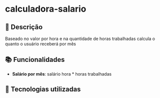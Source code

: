 # calculadora-salario

## 📝 Descrição
Baseado no valor por hora e na quantidade de horas trabalhadas calcula o quanto o usuário receberá por mês

## 📚 Funcionalidades
- **Salário por mês**: salário hora * horas trabalhadas

## 🔧 Tecnologias utilizadas

